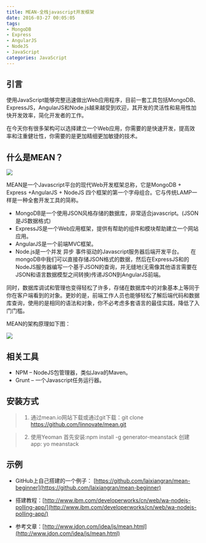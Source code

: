 ```yaml
---
title: MEAN-全栈javascript开发框架
date: 2016-03-27 00:05:05
tags:
- MongoDB
- Express
- AngularJS
- NodeJS
- JavaScript
categories: JavaScript
---
```


## 引言

使用JavaScript能够完整迅速做出Web应用程序，目前一套工具包括MongoDB、ExpressJS，AngularJS和Node.js越来越受到欢迎，其开发的灵活性和易用性加快开发效率，简化开发者的工作。

在今天你有很多架构可以选择建立一个Web应用，你需要的是快速开发，提高效率和注重健壮性，你需要的是更加精细更加敏捷的技术。

## 什么是MEAN？

![](http://images2015.cnblogs.com/blog/435795/201603/435795-20160319180028381-1900340914.png)

MEAN是一个Javascript平台的现代Web开发框架总称，它是MongoDB + Express +AngularJS + NodeJS 四个框架的第一个字母组合。它与传统LAMP一样是一种全套开发工具的简称。

* MongoDB是一个使用JSON风格存储的数据库，非常适合javascript。(JSON是JS数据格式)
* ExpressJS是一个Web应用框架，提供有帮助的组件和模块帮助建立一个网站应用。
* AngularJS是一个前端MVC框架。
* Node.js是一个并发 异步 事件驱动的Javascript服务器后端开发平台。
　
在mongoDB中我们可以直接存储JSON格式的数据，然后在ExpressJS和的NodeJS服务器编写一个基于JSON的查询，并无缝地(无需像其他语言需要在JSON和语言数据模型之间转换)传递JSON到AngularJS前端。

同时，数据库调试和管理也变得轻松了许多，存储在数据库中的对象基本上等同于你在客户端看到的对象。更妙的是，前端工作人员也能够轻松了解后端代码和数据库查询，使用的是相同的语法和对象，你不必考虑多套语言的最佳实践，降低了入门门槛。

MEAN的架构原理如下图：

![](http://images2015.cnblogs.com/blog/435795/201603/435795-20160319180041021-1985369719.png)

## 相关工具

* NPM – NodeJS包管理器，类似Java的Maven。
* Grunt – 一个Javascript任务运行器。

## 安装方式

> 1. 通过mean.io网站下载或通过git下载：git clone https://github.com/linnovate/mean.git

> 2. 使用Yeoman
首先安装:npm install -g generator-meanstack
创建app: yo meanstack


## 示例

* GitHub上自己搭建的一个例子： [https://github.com/laixiangran/mean-beginner](https://github.com/laixiangran/mean-beginner)

* 搭建教程：[http://www.ibm.com/developerworks/cn/web/wa-nodejs-polling-app/](http://www.ibm.com/developerworks/cn/web/wa-nodejs-polling-app/)

* 参考文章：[http://www.jdon.com/idea/js/mean.html](http://www.jdon.com/idea/js/mean.html)